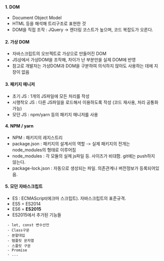 #### 1. DOM
- Document Object Model
- HTML 등을 해석해 트리구조로 표현한 것
- DOM을 직접 조작 : JQuery -> 렌더링 코스트가 높으며, 코드 복잡도가 오른다.
#### 2. 가상 DOM
- 자바스크립트의 오브젝트로 가상으로 만들어진 DOM
- JS상에서 가상DOM을 조작해, 차이가 난 부분만을 실제 DOM에 반영
- 참고로 개발자는 가상DOM과 DOM을 구분하여 의식하지 않아도 사용하는 데에 지장이 없음
#### 3. 패키지 매니저
- 초기 JS : 1개의 JS파일에 모든 처리를 작성
- 시행착오 JS : 다른 JS파일을 로드해서 이용하도록 작성 (코드 재사용, 처리 공통화 가능)
- 모던 JS : npm/yarn 등의 패키지 매니저를 사용
#### 4. NPM / yarn
- NPM : 패키지의 레지스트리
- package.json : 패키지의 설계서의 역할 -> 실제 패키지의 전개는 node_modules의 형태로 이루어짐
- node_modules : 각 모듈의 실제 js파일 등. 사이즈가 비대함. git에는 push하지 않는다.
- package-lock.json : 자동으로 생성되는 파일. 의존관계나 버전정보가 등록되어있음.
#### 5. 모던 자바스크립트
- ES : ECMAScript(에크마 스크립트). 자바스크립트의 표준규격.
- ES5 = ES2014
- ES6 = **ES2015**
- ES2015에서 추가된 기능들
```
 - let, const 변수선언
 - Class구문
 - 분할대입
 - 템플릿 문자열
 - 스플릿 구문
 - Promise
 - ...
```
